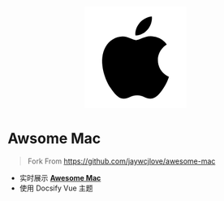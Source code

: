 <div align=center>
<img src="./docs/logo.jpg">
</div>

# Awsome Mac

> Fork From https://github.com/jaywcjlove/awesome-mac

* 实时展示 **[Awesome Mac](https://wangchujiang.com/awesome-mac/)**
* 使用 Docsify Vue 主题

